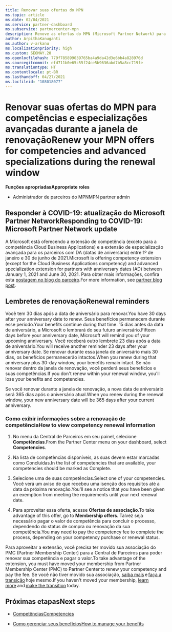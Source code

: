 ```yaml
---
title: Renovar suas ofertas do MPN
ms.topic: article
ms.date: 02/04/2021
ms.service: partner-dashboard
ms.subservice: partnercenter-mpn
description: Renove as ofertas do MPN (Microsoft Partner Network) para competências e especializações avançadas. A janela de renovação começa no aniversário da data da compra mais um dia.
author: ArpithaKanuganti
ms.author: v-arkanu
ms.localizationpriority: high
ms.custom: SEOMAY.20
ms.openlocfilehash: 779f785899039765ba4a9da42d3e6bb4a828976d
ms.sourcegitcommit: efd711b0e65c55f24ce5b9636abd7b5a8cc719fe
ms.translationtype: HT
ms.contentlocale: pt-BR
ms.lasthandoff: 04/27/2021
ms.locfileid: "108018077"
---
```

# <a name="renew-your-mpn-offers-for-competencies-and-advanced-specializations-during-the-renewal-window"></a><span data-ttu-id="c23fc-103">Renovar suas ofertas do MPN para competências e especializações avançadas durante a janela de renovação</span><span class="sxs-lookup"><span data-stu-id="c23fc-103">Renew your MPN offers for competencies and advanced specializations during the renewal window</span></span>

<span data-ttu-id="c23fc-104">**Funções apropriadas**</span><span class="sxs-lookup"><span data-stu-id="c23fc-104">**Appropriate roles**</span></span>

- <span data-ttu-id="c23fc-105">Administrador de parceiros do MPN</span><span class="sxs-lookup"><span data-stu-id="c23fc-105">MPN partner admin</span></span>

## <a name="responding-to-covid-19-microsoft-partner-network-update"></a><span data-ttu-id="c23fc-106">Responder à COVID-19: atualização do Microsoft Partner Network</span><span class="sxs-lookup"><span data-stu-id="c23fc-106">Responding to COVID-19: Microsoft Partner Network update</span></span>

<span data-ttu-id="c23fc-107">A Microsoft está oferecendo a extensão de competência (exceto para a competência Cloud Business Applications) e a extensão de especialização avançada para os parceiros com DA (datas de aniversário) entre 1º de janeiro e 30 de junho de 2021.</span><span class="sxs-lookup"><span data-stu-id="c23fc-107">Microsoft is offering competency extension (except for the Cloud Business Applications competency) and advanced specialization extension for partners with anniversary dates (AD) between January 1, 2021 and June 30, 2021.</span></span> <span data-ttu-id="c23fc-108">Para obter mais informações, confira esta [postagem no blog do parceiro](https://blogs.partner.microsoft.com/mpn/responding-to-covid-19-microsoft-partner-network/).</span><span class="sxs-lookup"><span data-stu-id="c23fc-108">For more information, see [partner blog post](https://blogs.partner.microsoft.com/mpn/responding-to-covid-19-microsoft-partner-network/).</span></span>

## <a name="renewal-reminders"></a><span data-ttu-id="c23fc-109">Lembretes de renovação</span><span class="sxs-lookup"><span data-stu-id="c23fc-109">Renewal reminders</span></span>

<span data-ttu-id="c23fc-110">Você tem 30 dias após a data de aniversário para renovar.</span><span class="sxs-lookup"><span data-stu-id="c23fc-110">You have 30 days after your anniversary date to renew.</span></span> <span data-ttu-id="c23fc-111">Seus benefícios permanecem durante esse período.</span><span class="sxs-lookup"><span data-stu-id="c23fc-111">Your benefits continue during that time.</span></span> <span data-ttu-id="c23fc-112">15 dias antes da data de aniversário, a Microsoft o lembrará do seu futuro aniversário.</span><span class="sxs-lookup"><span data-stu-id="c23fc-112">Fifteen days before your anniversary date, Microsoft will remind you of your upcoming anniversary.</span></span> <span data-ttu-id="c23fc-113">Você receberá outro lembrete 23 dias após a data de aniversário.</span><span class="sxs-lookup"><span data-stu-id="c23fc-113">You will receive another reminder 23 days after your anniversary date.</span></span> <span data-ttu-id="c23fc-114">Se renovar durante essa janela de aniversário mais 30 dias, os benefícios permanecerão intactos.</span><span class="sxs-lookup"><span data-stu-id="c23fc-114">When you renew during that anniversary plus 30-day window, your benefits remain intact.</span></span> <span data-ttu-id="c23fc-115">Se não renovar dentro da janela de renovação, você perderá seus benefícios e suas competências.</span><span class="sxs-lookup"><span data-stu-id="c23fc-115">If you don't renew within your renewal window, you'll lose your benefits and competencies.</span></span>

<span data-ttu-id="c23fc-116">Se você renovar durante a janela de renovação, a nova data de aniversário será 365 dias após o aniversário atual.</span><span class="sxs-lookup"><span data-stu-id="c23fc-116">When you renew during the renewal window, your new anniversary date will be 365 days after your current anniversary.</span></span>

### <a name="how-to-view-competency-renewal-information"></a><span data-ttu-id="c23fc-117">Como exibir informações sobre a renovação de competência</span><span class="sxs-lookup"><span data-stu-id="c23fc-117">How to view competency renewal information</span></span>

1. <span data-ttu-id="c23fc-118">No menu da Central de Parceiros em seu painel, selecione **Competências**.</span><span class="sxs-lookup"><span data-stu-id="c23fc-118">From the Partner Center menu on your dashboard, select **Competencies**.</span></span>  

2. <span data-ttu-id="c23fc-119">Na lista de competências disponíveis, as suas devem estar marcadas como Concluídas.</span><span class="sxs-lookup"><span data-stu-id="c23fc-119">In the list of competencies that are available, your competencies should be marked as Complete.</span></span>  

3. <span data-ttu-id="c23fc-120">Selecione uma de suas competências.</span><span class="sxs-lookup"><span data-stu-id="c23fc-120">Select one of your competencies.</span></span> <span data-ttu-id="c23fc-121">Você verá um aviso de que recebeu uma isenção dos requisitos até a data da próxima renovação.</span><span class="sxs-lookup"><span data-stu-id="c23fc-121">You'll see a notice that you have been given an exemption from meeting the requirements until your next renewal date.</span></span>

4. <span data-ttu-id="c23fc-122">Para aproveitar essa oferta, acesse **Ofertas de associação**.</span><span class="sxs-lookup"><span data-stu-id="c23fc-122">To take advantage of this offer, go to **Membership offers**.</span></span> <span data-ttu-id="c23fc-123">Talvez seja necessário pagar o valor de competência para concluir o processo, dependendo do status de compra ou renovação da sua competência.</span><span class="sxs-lookup"><span data-stu-id="c23fc-123">You may need to pay the competency fee to complete the process, depending on your competency purchase or renewal status.</span></span>

<span data-ttu-id="c23fc-124">Para aproveitar a extensão, você precisa ter movido sua associação do PMC (Partner Membership Center) para a Central de Parceiros para poder renovar sua competência e pagar o valor.</span><span class="sxs-lookup"><span data-stu-id="c23fc-124">To take advantage of the extension, you must have moved your membership from Partner Membership Center (PMC) to Partner Center to renew your competency and pay the fee.</span></span> <span data-ttu-id="c23fc-125">Se você não tiver movido sua associação, [saiba mais](prepare-pmc-pc-migration.md) e [faça a transição](https://partners.microsoft.com/partnerprogram/Welcome.aspx) hoje mesmo.</span><span class="sxs-lookup"><span data-stu-id="c23fc-125">If you haven't moved your membership, [learn more](prepare-pmc-pc-migration.md) and [make the transition](https://partners.microsoft.com/partnerprogram/Welcome.aspx) today.</span></span>  

## <a name="next-steps"></a><span data-ttu-id="c23fc-126">Próximas etapas</span><span class="sxs-lookup"><span data-stu-id="c23fc-126">Next steps</span></span>

- [<span data-ttu-id="c23fc-127">Competências</span><span class="sxs-lookup"><span data-stu-id="c23fc-127">Competencies</span></span>](learn-about-competencies.md)

- [<span data-ttu-id="c23fc-128">Como gerenciar seus benefícios</span><span class="sxs-lookup"><span data-stu-id="c23fc-128">How to manage your benefits</span></span>](manage-your-partner-network-benefits.md)

